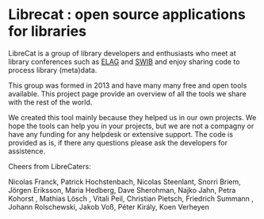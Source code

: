 # Librecat : open source applications for libraries 

LibreCat is a group of library developers and enthusiasts who meet at library conferences such as [ELAG](https://elag.org) and [SWIB](http://swib.org) and enjoy sharing code to process library (meta)data.

This group was formed in 2013 and have many many free and open tools available. This project page provide an overview of all the tools we share with the rest of the world.

We created this tool mainly because they helped us in our own projects. We hope the tools can help you in your projects, but we are not a compagny or have any funding for any helpdesk or extensive support. The code is provided as is, if there any questions please ask the developers for assistence.

Cheers from LibreCaters:

Nicolas Franck, Patrick Hochstenbach, Nicolas Steenlant, Snorri Briem, Jörgen Eriksson, Maria Hedberg, Dave Sherohman, Najko Jahn, Petra Kohorst , Mathias Lösch , Vitali Peil, Christian Pietsch, Friedrich Summann , Johann Rolschewski, Jakob Voß, Péter Király, Koen Verheyen